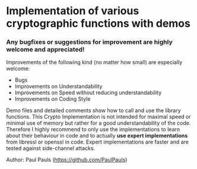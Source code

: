 Implementation of various cryptographic functions with demos
============================================================

### Any bugfixes or suggestions for improvement are highly welcome and appreciated!
Improvements of the following kind (no matter how small) are especially welcome:
- Bugs
- Improvements on Understandability
- Improvements on Speed without reducing understandability
- Improvements on Coding Style


Demo files and detailed comments show how to call and use the library functions.
This Crypto Implementation is not intended for maximal speed or minimal use of
memory but rather for a good understandability of the code.
Therefore I highly recommend to only use the implementations to learn about
their behaviour in code and to actually **use expert implementations** from
libressl or openssl in code. Expert implementations are faster and are tested
against side-channel attacks.


Author: Paul Pauls (https://github.com/PaulPauls)


